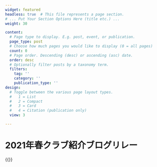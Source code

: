 ```yaml
---
widget: featured
headless: true  # This file represents a page section.
# ... Put Your Section Options Here (title etc.) ...
weight: 30

content:
  # Page type to display. E.g. post, event, or publication.
  page_type: post
  # Choose how much pages you would like to display (0 = all pages)
  count: 0
  # Page order. Descending (desc) or ascending (asc) date.
  order: desc
  # Optionally filter posts by a taxonomy term.
  filters:
    tag: ''
    category: ''
    publication_type: ''
design:
  # Toggle between the various page layout types.
  #   1 = List
  #   2 = Compact
  #   3 = Card
  #   4 = Citation (publication only)
  view: 3

---
```

# 2021年春クラブ紹介ブログリレー

{{<cta cta_text="詳しくはこちら" cta_link="project/club-introduction-blog-relay-2021-spring/">}}
